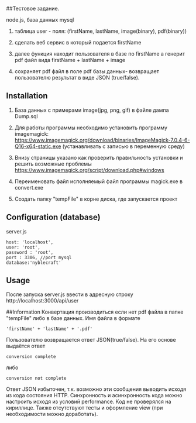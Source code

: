 ##Тестовое задание.

node.js, база данных mysql

1) таблица user - поля: (firstName, lastName, image(binary), pdf(binary))

2) сделать веб сервис в который подается firstName
3) далее функция находит пользователя в базе по firstName a генерит pdf файл вида firstName + lastName + image

4) сохраняет pdf файл в поле pdf базы данных- возвращает пользователю результат в виде JSON (true/false).

## Installation
1) База данных с примерами image(jpg, png, gif) в файле дампа Dump.sql

2) Для работы программы необходимо установить программу imagemagick:
https://www.imagemagick.org/download/binaries/ImageMagick-7.0.4-6-Q16-x64-static.exe
(устанавливать с записью в переменную среду)

3) Внизу страницы указано как проверить правильность установки и решить возможные проблемы
https://www.imagemagick.org/script/download.php#windows

4) Переименовать файл исполняемый файл программы magick.exe в convert.exe
5) Создать папку "tempFile" в корне диска, где запускается проект

## Configuration (database)
server.js

    host: 'localhost',
    user: 'root',
    password : 'root',
    port : 3306, //port mysql
    database:'nyblecraft'

## Usage
После запуска server.js ввести в адресную строку
http://localhost:3000/api/user


##Information
Конвертация производиться если нет pdf файла в папке "tempFile" либо в базе данных.
Имя файла в формате 

    'firstName' + 'lastName' + '.pdf'
        
Пользователю возвращается ответ JSON(true/false). На его основе выдаётся ответ 

    conversion complete
    
либо

    conversion not complete
    
Ответ JSON избыточен, т.к. возможно эти сообщения выводить исходя из кода состояния HTTP.
Cинхронность и асинхронность кода можно настроить исходя из условий performance.
Код не проверялся на кириллице. Также отсутствуют тесты и оформление view
(при необходимости можно доработать).
